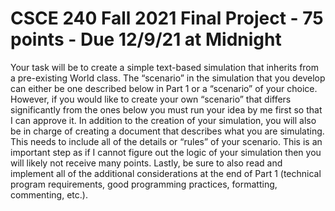 # CSCE 240 Fall 2021 Final Project - 75 points - Due 12/9/21 at Midnight
Your task will be to create a simple text-based simulation that inherits from a pre-existing World class. The “scenario” in the simulation that you develop can either be one described below in Part 1 or a “scenario” of your choice. However, if you would like to create your own “scenario” that differs significantly from the ones below you must run your idea by me first so that I can approve it. In addition to the creation of your simulation, you will also be in charge of creating a document that describes what you are simulating. This needs to include all of the details or “rules” of your scenario. This is an important step as if I cannot figure out the logic of your simulation then you will likely not receive many points. Lastly, be sure to also read and implement all of the additional considerations at the end of Part 1 (technical program requirements, good programming practices, formatting, commenting, etc.). 
